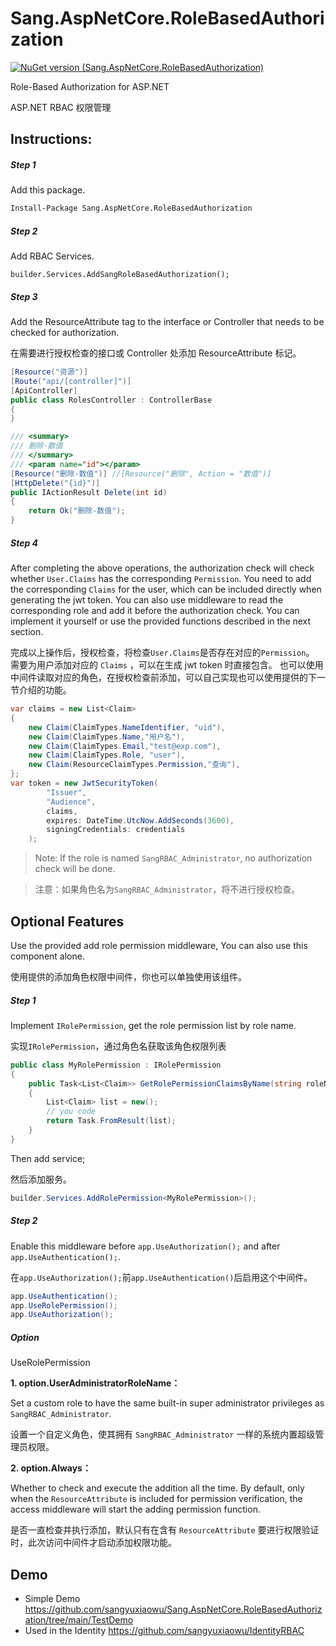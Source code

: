 ﻿# Sang.AspNetCore.RoleBasedAuthorization

[![NuGet version (Sang.AspNetCore.RoleBasedAuthorization)](https://img.shields.io/nuget/v/Sang.AspNetCore.RoleBasedAuthorization.svg?style=flat-square)](https://www.nuget.org/packages/Sang.AspNetCore.RoleBasedAuthorization/)

Role-Based Authorization for ASP.NET

ASP.NET RBAC 权限管理

## Instructions:

##### Step 1 

Add this package.

```bash
Install-Package Sang.AspNetCore.RoleBasedAuthorization
```

##### Step 2 

Add RBAC Services.

```
builder.Services.AddSangRoleBasedAuthorization();
```

##### Step 3

Add the ResourceAttribute tag to the interface or Controller that needs to be checked for authorization.

在需要进行授权检查的接口或 Controller 处添加 ResourceAttribute 标记。

```csharp
[Resource("资源")]
[Route("api/[controller]")]
[ApiController]
public class RolesController : ControllerBase
{
}
```

```csharp
/// <summary>
/// 删除-数值
/// </summary>
/// <param name="id"></param>
[Resource("删除-数值")] //[Resource("删除", Action = "数值")]
[HttpDelete("{id}")]
public IActionResult Delete(int id)
{
    return Ok("删除-数值");
}
```

##### Step 4

After completing the above operations, the authorization check will check whether `User.Claims` has the corresponding `Permission`.
You need to add the corresponding `Claims` for the user, which can be included directly when generating the jwt token.
You can also use middleware to read the corresponding role and add it before the authorization check.
You can implement it yourself or use the provided functions described in the next section.

完成以上操作后，授权检查，将检查`User.Claims`是否存在对应的`Permission`。
需要为用户添加对应的 `Claims` ，可以在生成 jwt token 时直接包含。
也可以使用中间件读取对应的角色，在授权检查前添加，可以自己实现也可以使用提供的下一节介绍的功能。

```csharp
var claims = new List<Claim>
{
    new Claim(ClaimTypes.NameIdentifier, "uid"),
    new Claim(ClaimTypes.Name,"用户名"),
    new Claim(ClaimTypes.Email,"test@exp.com"),
    new Claim(ClaimTypes.Role, "user"),
    new Claim(ResourceClaimTypes.Permission,"查询"),
};
var token = new JwtSecurityToken(
        "Issuer",
        "Audience",
        claims,
        expires: DateTime.UtcNow.AddSeconds(3600),
        signingCredentials: credentials
    );
```

> Note: If the role is named `SangRBAC_Administrator`, no authorization check will be done.

> 注意：如果角色名为`SangRBAC_Administrator`，将不进行授权检查。

## Optional Features

Use the provided add role permission middleware, You can also use this component alone.

使用提供的添加角色权限中间件，你也可以单独使用该组件。

##### Step 1 

Implement `IRolePermission`, get the role permission list by role name.

实现`IRolePermission`，通过角色名获取该角色权限列表

```csharp
public class MyRolePermission : IRolePermission
{
    public Task<List<Claim>> GetRolePermissionClaimsByName(string roleName)
    {
        List<Claim> list = new();
        // you code
        return Task.FromResult(list);
    }
}
```

Then add service;

然后添加服务。

```csharp
builder.Services.AddRolePermission<MyRolePermission>();
```

##### Step 2

Enable this middleware before `app.UseAuthorization();` and after `app.UseAuthentication();`.

在`app.UseAuthorization();`前`app.UseAuthentication()`后启用这个中间件。

```csharp
app.UseAuthentication();
app.UseRolePermission();
app.UseAuthorization();
```
##### Option

UseRolePermission 

**1. option.UserAdministratorRoleName：**

Set a custom role to have the same built-in super administrator privileges as `SangRBAC_Administrator`.

设置一个自定义角色，使其拥有 `SangRBAC_Administrator` 一样的系统内置超级管理员权限。

**2. option.Always：**

Whether to check and execute the addition all the time. By default, only when the `ResourceAttribute` is included for permission verification, the access middleware will start the adding permission function.

是否一直检查并执行添加，默认只有在含有 `ResourceAttribute` 要进行权限验证时，此次访问中间件才启动添加权限功能。

## Demo

- Simple Demo https://github.com/sangyuxiaowu/Sang.AspNetCore.RoleBasedAuthorization/tree/main/TestDemo
- Used in the Identity https://github.com/sangyuxiaowu/IdentityRBAC